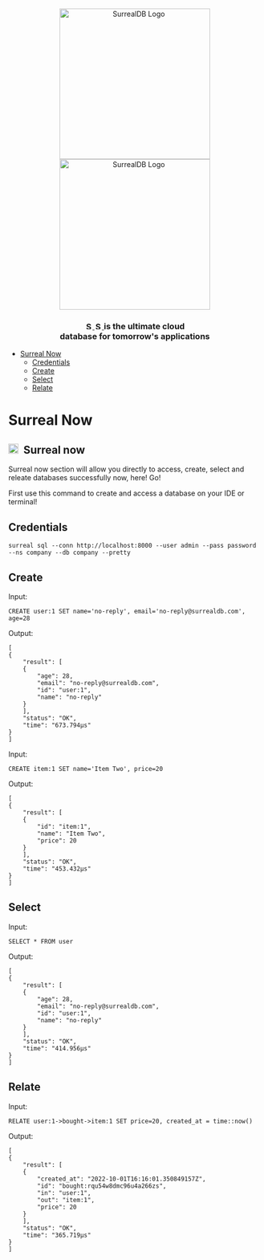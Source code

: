 <br>

<p align="center">
    <a href="https://surrealdb.com#gh-dark-mode-only" target="_blank">
        <img width="300" src="/img/white/logo.svg" alt="SurrealDB Logo">
    </a>
    <a href="https://surrealdb.com#gh-light-mode-only" target="_blank">
        <img width="300" src="/img/black/logo.svg" alt="SurrealDB Logo">
    </a>
</p>

<h3 align="center">
    <a href="https://surrealdb.com#gh-dark-mode-only" target="_blank">
        <img src="/img/white/text.svg" height="15" alt="SurrealDB">
    </a>
    <a href="https://surrealdb.com#gh-light-mode-only" target="_blank">
        <img src="/img/black/text.svg" height="15" alt="SurrealDB">
    </a>
    is the ultimate cloud <br> database for tomorrow's applications
</h3>


- [Surreal Now](#surreal-now)
	- [Credentials](#Credentials)
	- [Create](#create)
	- [Select](#select)
	- [Relate](#relate)


# Surreal Now

<h2><img height="20" src="/img/gettingstarted.svg">&nbsp;&nbsp;Surreal now</h2>

Surreal now section will allow you directly to access, create, select and releate databases successfully now, here! Go!

First use this command to create and access a database on your IDE or terminal!

## Credentials

	surreal sql --conn http://localhost:8000 --user admin --pass password --ns company --db company --pretty


## Create

Input:

	CREATE user:1 SET name='no-reply', email='no-reply@surrealdb.com', age=28

Output:

	[
	{
		"result": [
		{
			"age": 28,
			"email": "no-reply@surrealdb.com",
			"id": "user:1",
			"name": "no-reply"
		}
		],
		"status": "OK",
		"time": "673.794µs"
	}
	]

Input:

	CREATE item:1 SET name='Item Two', price=20

Output:

	[
	{
		"result": [
		{
			"id": "item:1",
			"name": "Item Two",
			"price": 20
		}
		],
		"status": "OK",
		"time": "453.432µs"
	}
	]

## Select

Input:

	SELECT * FROM user

Output:

	[
	{
		"result": [
		{
			"age": 28,
			"email": "no-reply@surrealdb.com",
			"id": "user:1",
			"name": "no-reply"
		}
		],
		"status": "OK",
		"time": "414.956µs"
	}
	]

## Relate

Input:

	RELATE user:1->bought->item:1 SET price=20, created_at = time::now()

Output:

	[
	{
		"result": [
		{
			"created_at": "2022-10-01T16:16:01.350849157Z",
			"id": "bought:rqu54w8dmc96u4a266zs",
			"in": "user:1",
			"out": "item:1",
			"price": 20
		}
		],
		"status": "OK",
		"time": "365.719µs"
	}
	]

